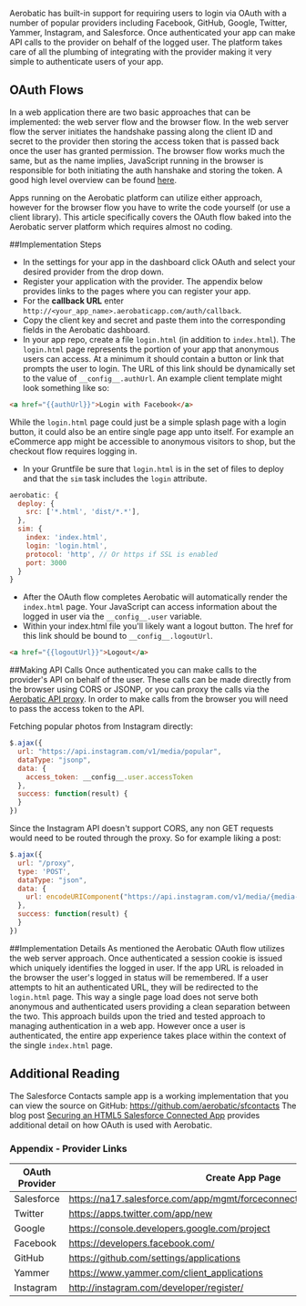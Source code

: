 Aerobatic has built-in support for requiring users to login via OAuth with a number of popular providers including Facebook, GitHub, Google, Twitter, Yammer, Instagram, and Salesforce. Once authenticated your app can make API calls to the provider on behalf of the logged user. The platform takes care of all the plumbing of integrating with the provider making it very simple to authenticate users of your app.

## OAuth Flows
In a web application there are two basic approaches that can be implemented: the web server flow and the browser flow. In the web server flow the server initiates the handshake passing along the client ID and secret to the provider then storing the access token that is passed back once the user has granted permission. The browser flow works much the same, but as the name implies, JavaScript running in the browser is responsible for both initiating the auth hanshake and storing the token. A good high level overview can be found [here](http://aaronparecki.com/articles/2012/07/29/1/oauth2-simplified).

Apps running on the Aerobatic platform can utilize either approach, however for the browser flow you have to write the code yourself (or use a client library). This article specifically covers the OAuth flow baked into the Aerobatic server platform which requires almost no coding.

##Implementation Steps
* In the settings for your app in the dashboard click OAuth and select your desired provider from the drop down.
* Register your application with the provider. The appendix below provides links to the pages where you can register your app.
* For the __callback URL__ enter `http://<your_app_name>.aerobaticapp.com/auth/callback`.
* Copy the client key and secret and paste them into the corresponding fields in the Aerobatic dashboard.
* In your app repo, create a file `login.html` (in addition to `index.html`). The `login.html` page represents the portion of your app that anonymous users can access. At a minimum it should contain a button or link that prompts the user to login. The URL of this link should be dynamically set to the value of `__config__.authUrl`. An example client template might look something like so:
```html
<a href="{{authUrl}}">Login with Facebook</a>
```
While the `login.html` page could just be a simple splash page with a login button, it could also be an entire single page app unto itself. For example an eCommerce app might be accessible to anonymous visitors to shop, but the checkout flow requires logging in.
* In your Gruntfile be sure that `login.html` is in the set of files to deploy and that the `sim` task includes the `login` attribute.
```js
aerobatic: {
  deploy: {
    src: ['*.html', 'dist/*.*'],
  },
  sim: {
    index: 'index.html',
    login: 'login.html',
    protocol: 'http', // Or https if SSL is enabled
    port: 3000
  }
}
```
* After the OAuth flow completes Aerobatic will automatically render the `index.html` page. Your JavaScript can access information about the logged in user via the `__config__.user` variable.
* Within your index.html file you'll likely want a logout button. The href for this link should be bound to `__config__.logoutUrl`.
```html
<a href="{{logoutUrl}}">Logout</a>
```

##Making API Calls
Once authenticated you can make calls to the provider's API on behalf of the user. These calls can be made directly from the browser using CORS or JSONP, or you can proxy the calls via the [Aerobatic API proxy]('/docs/backend-integration'). In order to make calls from the browser you will need to pass the access token to the API.

Fetching popular photos from Instagram directly:
```js
$.ajax({
  url: "https://api.instagram.com/v1/media/popular",
  dataType: "jsonp",
  data: {
    access_token: __config__.user.accessToken
  },
  success: function(result) {
  }
})
```

Since the Instagram API doesn't support CORS, any non GET requests would need to be routed through the proxy. So for example liking a post:
```js
$.ajax({
  url: "/proxy",
  type: 'POST',
  dataType: "json",
  data: {
    url: encodeURIComponent("https://api.instagram.com/v1/media/{media-id}/likes?access_token=" + __config__.user.accessToken)
  },
  success: function(result) {
  }
})
```

##Implementation Details
As mentioned the Aerobatic OAuth flow utilizes the web server approach. Once authenticated a session cookie is issued which uniquely identifies the logged in user. If the app URL is reloaded in the browser the user's logged in status will be remembered. If a user attempts to hit an authenticated URL, they will be redirected to the `login.html` page. This way a single page load does not serve both anonymous and authenticated users providing a clean separation between the two. This approach builds upon the tried and tested approach to managing authentication in a web app. However once a user is authenticated, the entire app experience takes place within the context of the single `index.html` page.

## Additional Reading
The Salesforce Contacts sample app is a working implementation that you can view the source on GitHub: https://github.com/aerobatic/sfcontacts
The blog post [Securing an HTML5 Salesforce Connected App](http://www.aerobatic.io/blog/2014/07/19/securing-an-html5-salesforce-connected-app) provides additional detail on how OAuth is used with Aerobatic.

### Appendix - Provider Links

OAuth Provider  | Create App Page
------------- | -------------
Salesforce | https://na17.salesforce.com/app/mgmt/forceconnectedapps/forceAppEdit.apexp
Twitter | https://apps.twitter.com/app/new
Google | https://console.developers.google.com/project
Facebook | https://developers.facebook.com/
GitHub | https://github.com/settings/applications
Yammer | https://www.yammer.com/client_applications
Instagram | http://instagram.com/developer/register/

